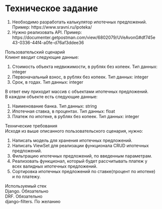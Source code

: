 <h1>Техническое задание</h1>
<ol>
    <li>Необходимо разработать калькулятор ипотечных предложений. Пример: https://www.sravni.ru/ipoteka/</li>
    <li>Нужно реализовать API. Пример: https://documenter.getpostman.com/view/6802079/UVeAvonG#df745e43-0336-44f4-a0fe-d76af3ddee36</li>
</ol>

Пользовательский сценарий<br>
Клиент вводит следующие данные:
<ol>
    <li>Стоимость объекта недвижимости, в рублях без копеек. Тип данных: integer</li>
    <li>Первоначальный взнос, в рублях без копеек. Тип данных: integer</li>
    <li>Срок, в годах. Тип данных: integer</li>
</ol>

В ответ ему приходит массив с объектами ипотечных предложений.<br>
В каждом объекте есть следующие данные:<br>
<ol>
    <li>Наименование банка. Тип данных: string</li>
    <li>Ипотечная ставка, в процентах. Тип данных: float</li>
    <li>Платеж по ипотеке, в рублях без копеек.  Тип данных: integer</li>
</ol>


Технические требования<br>
Исходя из выше описанного пользовательского сценария, нужно:<br>
<ol>
    <li>Написать модель для хранения ипотечных предложений.</li>
    <li>Написать ViewSet для реализации функционала CRUD ипотечных предложений.</li>
    <li>Фильтрацию ипотечных предложений, по введенным параметрам.</li>
    <li>Реализовать функционал, который будет рассчитывать платеж у всех валидных ипотечных предложений.</li>
    <li>Сортировка ипотечных предложений по ставке(процент по ипотеке) и по платежу.</li>
</ol>

Используемый стек<br>
Django. Обязательно<br>
DRF. Обязательно<br>
django-filters. По желанию<br>